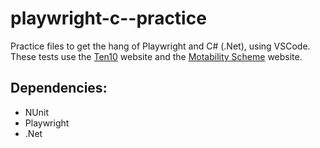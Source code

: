 # playwright-c--practice

Practice files to get the hang of Playwright and C# (.Net), using VSCode. These tests use the [Ten10](https://ten10.com/) website and the [Motability Scheme](https://www.motability.co.uk/) website.

## Dependencies:
- NUnit
- Playwright
- .Net
